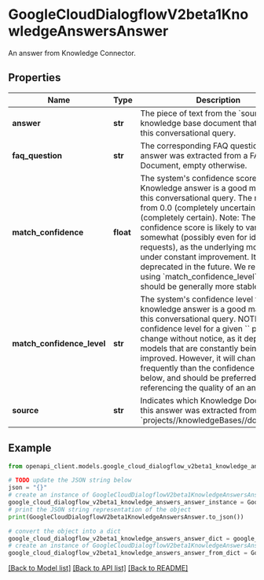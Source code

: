 # GoogleCloudDialogflowV2beta1KnowledgeAnswersAnswer

An answer from Knowledge Connector.

## Properties

Name | Type | Description | Notes
------------ | ------------- | ------------- | -------------
**answer** | **str** | The piece of text from the &#x60;source&#x60; knowledge base document that answers this conversational query. | [optional] 
**faq_question** | **str** | The corresponding FAQ question if the answer was extracted from a FAQ Document, empty otherwise. | [optional] 
**match_confidence** | **float** | The system&#39;s confidence score that this Knowledge answer is a good match for this conversational query. The range is from 0.0 (completely uncertain) to 1.0 (completely certain). Note: The confidence score is likely to vary somewhat (possibly even for identical requests), as the underlying model is under constant improvement. It may be deprecated in the future. We recommend using &#x60;match_confidence_level&#x60; which should be generally more stable. | [optional] 
**match_confidence_level** | **str** | The system&#39;s confidence level that this knowledge answer is a good match for this conversational query. NOTE: The confidence level for a given &#x60;&#x60; pair may change without notice, as it depends on models that are constantly being improved. However, it will change less frequently than the confidence score below, and should be preferred for referencing the quality of an answer. | [optional] 
**source** | **str** | Indicates which Knowledge Document this answer was extracted from. Format: &#x60;projects//knowledgeBases//documents/&#x60;. | [optional] 

## Example

```python
from openapi_client.models.google_cloud_dialogflow_v2beta1_knowledge_answers_answer import GoogleCloudDialogflowV2beta1KnowledgeAnswersAnswer

# TODO update the JSON string below
json = "{}"
# create an instance of GoogleCloudDialogflowV2beta1KnowledgeAnswersAnswer from a JSON string
google_cloud_dialogflow_v2beta1_knowledge_answers_answer_instance = GoogleCloudDialogflowV2beta1KnowledgeAnswersAnswer.from_json(json)
# print the JSON string representation of the object
print(GoogleCloudDialogflowV2beta1KnowledgeAnswersAnswer.to_json())

# convert the object into a dict
google_cloud_dialogflow_v2beta1_knowledge_answers_answer_dict = google_cloud_dialogflow_v2beta1_knowledge_answers_answer_instance.to_dict()
# create an instance of GoogleCloudDialogflowV2beta1KnowledgeAnswersAnswer from a dict
google_cloud_dialogflow_v2beta1_knowledge_answers_answer_from_dict = GoogleCloudDialogflowV2beta1KnowledgeAnswersAnswer.from_dict(google_cloud_dialogflow_v2beta1_knowledge_answers_answer_dict)
```
[[Back to Model list]](../README.md#documentation-for-models) [[Back to API list]](../README.md#documentation-for-api-endpoints) [[Back to README]](../README.md)


